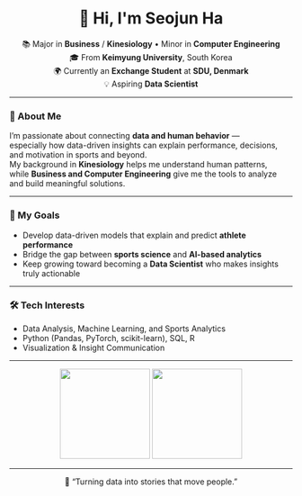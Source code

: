 <h1 align="center">👋 Hi, I'm Seojun Ha</h1>

<p align="center">
  📚 Major in <b>Business</b> / <b>Kinesiology</b>  •  Minor in <b>Computer Engineering</b><br>
  🎓 From <b>Keimyung University</b>, South Korea<br>
  🌍 Currently an <b>Exchange Student</b> at <b>SDU, Denmark</b><br>
  💡 Aspiring <b>Data Scientist</b>
</p>

---

### 🌱 About Me
I’m passionate about connecting **data and human behavior** —  
especially how data-driven insights can explain performance, decisions, and motivation in sports and beyond.  
My background in **Kinesiology** helps me understand human patterns,  
while **Business and Computer Engineering** give me the tools to analyze and build meaningful solutions.

---

### 🎯 My Goals
- Develop data-driven models that explain and predict **athlete performance**
- Bridge the gap between **sports science** and **AI-based analytics**
- Keep growing toward becoming a **Data Scientist** who makes insights truly actionable

---

### 🛠 Tech Interests
- Data Analysis, Machine Learning, and Sports Analytics  
- Python (Pandas, PyTorch, scikit-learn), SQL, R  
- Visualization & Insight Communication  

---

<p align="center">
  <img src="https://github-readme-stats.vercel.app/api?username=YOUR_USERNAME&show_icons=true&theme=calm" height="160" />
  <img src="https://github-readme-stats.vercel.app/api/top-langs/?username=YOUR_USERNAME&layout=compact&theme=calm" height="160" />
</p>

---

<p align="center">
  🧡 “Turning data into stories that move people.”
</p>
